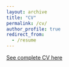 ```yaml
---
layout: archive
title: "CV"
permalink: /cv/
author_profile: true
redirect_from:
  - /resume
---
```


[See complete CV here](../files/BSC_poster.pdf)